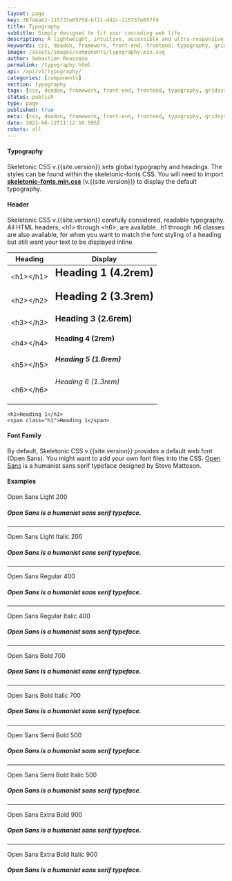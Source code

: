 ```yaml
---
layout: page
key: 36fd4a61-115737e657fd-bf21-dd2c-115737e657fd
title: Typography
subtitle: Simply designed to fit your cascading web life.
description: A lightweight, intuitive, accessible and ultra-responsive CSS Framework to streamline your Digital and Mobile Web development needs.
keywords: css, deadon, framework, front-end, frontend, typography, gridsystem, lightweight, mobile-first, modern, responsive, semantic, skeletonic, skeletonic.css, style-agnostic, typography
image: /assets/images/components/typography.min.svg
author: Sebastien Rousseau
permalink: /typography.html
api: /api/v1/typography/
categories: [components]
section: typography
tags: [css, deadon, framework, front-end, frontend, typography, gridsystem, lightweight, mobile-first, modern, responsive, semantic, skeletonic, skeletonic.css, style-agnostic, typography]
status: publish
type: page
published: true
meta: {css, deadon, framework, front-end, frontend, typography, gridsystem, lightweight, mobile-first, modern, responsive, semantic, skeletonic, skeletonic.css, style-agnostic, typography}
date: 2021-06-12T11:12:10.595Z
robots: all
---
```

<!-- Fonts -->
<section class="grid-flex text-left">
    <div class="flex-12" markdown="1"> 

#### Typography

Skeletonic CSS v.{{site.version}} sets global typography and headings. The styles can be found within the skeletonic-fonts CSS. You will need to import <strong><a href="https://unpkg.com/skeletonic@{{site.version}}/dist/skeletonic-fonts.min.css">skeletonic-fonts.min.css</a></strong> (v.{{site.version}}) to display the default typography.

#### Header

Skeletonic CSS v.{{site.version}} carefully considered, readable typography. All HTML headers, &lt;h1&gt; through &lt;h6&gt;, are available. .h1 through .h6 classes are also available, for when you want to match the font styling of a heading but still want your text to be displayed inline.
<table class="size-full-width">
    <thead>
        <tr>
            <th>Heading</th>
            <th>Display</th>
        </tr>
    </thead>
    <tbody>
        <tr>
            <td>&lt;h1&gt;&lt;/h1&gt;</td>
            <td><h1 style="margin-top: 0px;">Heading 1 (4.2rem)</h1></td>
        </tr>
        <tr>
            <td>&lt;h2&gt;&lt;/h2&gt;</td>
            <td><h2 style="margin-top: 0px;">Heading 2 (3.3rem)</h2></td>
        </tr>
        <tr>
            <td>&lt;h3&gt;&lt;/h3&gt;</td>
            <td><h3 style="margin-top: 0px;">Heading 3 (2.6rem)</h3></td>
        </tr>
        <tr>
            <td>&lt;h4&gt;&lt;/h4&gt;</td>
            <td><h4 style="margin-top: 0px;">Heading 4 (2rem)</h4></td>
        </tr>
        <tr>
            <td>&lt;h5&gt;&lt;/h5&gt;</td>
            <td><h5 style="margin-top: 0px;">Heading 5 (1.6rem)</h5></td>
        </tr>
        <tr>
            <td>&lt;h6&gt;&lt;/h6&gt;</td>
            <td><h6 style="margin-top: 0px;">Heading 6 (1.3rem)</h6></td>
        </tr>
    </tbody>
</table>                            

<pre><code class="padding-1">&lt;h1&gt;Heading 1&lt;/h1&gt;&#10;&lt;span class=&quot;h1&quot;&gt;Heading 1&lt;/span&gt;</code></pre>

#### Font Family

By default, Skeletonic CSS v.{{site.version}} provides a default web font (Open Sans). You might want to add your own font files into the CSS. <a href="https://www.open-sans.com/">Open Sans</a> is a humanist sans serif typeface designed by Steve Matteson.

#### Examples
<p class="left text-left">Open Sans Light 200</p>
<h5 class="light text-right right font-size ">Open Sans is a humanist sans serif typeface.</h5>
<hr />
<p class="left text-left">Open Sans Light Italic 200</p>
<h5 class="light-italic text-right right font-size ">Open Sans is a humanist sans serif typeface.</h5>
<hr />
<p class="left text-left">Open Sans Regular 400</p>
<h5 class="regular text-right right font-size">Open Sans is a humanist sans serif typeface.</h5>
<hr />
<p class="left text-left">Open Sans Regular Italic 400</p>
<h5><em class="italic text-right right font-size ">Open Sans is a humanist sans serif typeface.</em></h5>
<hr />
<p class="left text-left">Open Sans Bold 700</p>
<h5 class="bold text-right right font-size ">Open Sans is a humanist sans serif typeface.</h5>
<hr />
<p class="left text-left">Open Sans Bold Italic 700</p>
<h5 class="bold-italic text-right right font-size ">Open Sans is a humanist sans serif typeface.</h5>
<hr />
<p class="left text-left">Open Sans Semi Bold 500</p>
<h5 class="semi-bold text-right right font-size ">Open Sans is a humanist sans serif typeface.</h5>
<hr />
<p class="left text-left">Open Sans Semi Bold Italic 500</p>
<h5 class="semi-bold-italic text-right right font-size ">Open Sans is a humanist sans serif typeface.</h5>
<hr />
<p class="left text-left">Open Sans Extra Bold 900</p>
<h5 class="extra-bold text-right right font-size ">Open Sans is a humanist sans serif typeface.</h5>
<hr />
<p class="left text-left">Open Sans Extra Bold Italic 900</p>
<h5 class="extra-bold-italic text-right right font-size ">Open Sans is a humanist sans serif typeface.</h5>
</div>
</section>
<!-- End Fonts -->
